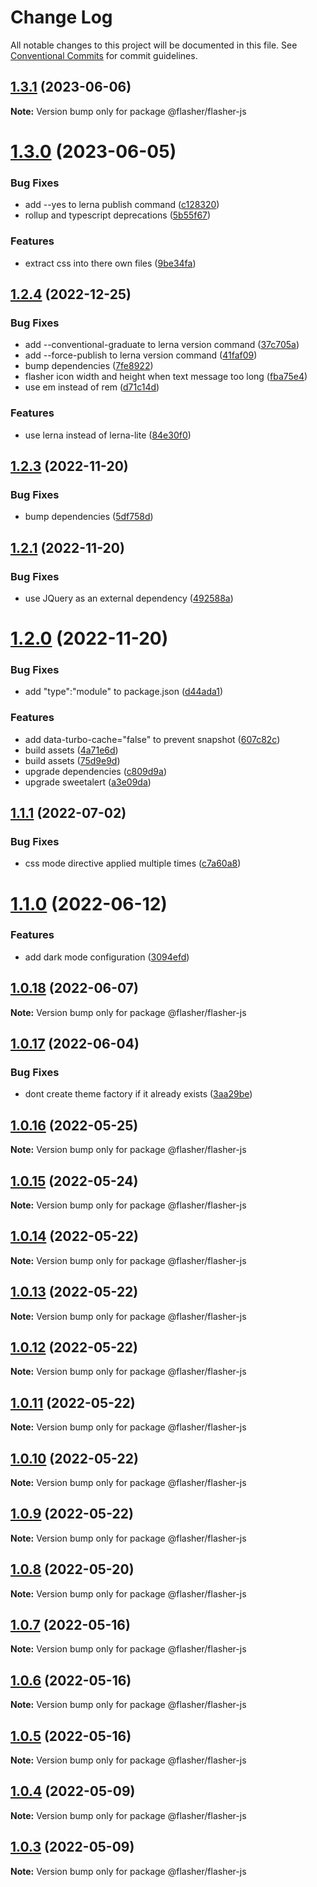 # Change Log

All notable changes to this project will be documented in this file.
See [Conventional Commits](https://conventionalcommits.org) for commit guidelines.

## [1.3.1](https://github.com/php-flasher/flasher-js/compare/v1.3.0...v1.3.1) (2023-06-06)

**Note:** Version bump only for package @flasher/flasher-js





# [1.3.0](https://github.com/php-flasher/flasher-js/compare/v1.2.4...v1.3.0) (2023-06-05)


### Bug Fixes

* add --yes to lerna publish command ([c128320](https://github.com/php-flasher/flasher-js/commit/c128320b28cf8e3c05ce4480d8fd1e3ae3a94f47))
* rollup and typescript deprecations ([5b55f67](https://github.com/php-flasher/flasher-js/commit/5b55f67d1494ea423236c53994a92b62b9e04903))


### Features

* extract css into there own files ([9be34fa](https://github.com/php-flasher/flasher-js/commit/9be34faf458a7d3092ca8cdd3707a152306202c8))





## [1.2.4](https://github.com/php-flasher/flasher-js/compare/v1.2.3...v1.2.4) (2022-12-25)


### Bug Fixes

* add --conventional-graduate to lerna version command ([37c705a](https://github.com/php-flasher/flasher-js/commit/37c705ab52d50291e05d397b6e61b8cad2126311))
* add --force-publish to lerna version command ([41faf09](https://github.com/php-flasher/flasher-js/commit/41faf0918287c1d80ba1f7707c60a575ae7f9382))
* bump dependencies ([7fe8922](https://github.com/php-flasher/flasher-js/commit/7fe8922a25f89e5e967b73bda1fdf62d09d121a9))
* flasher icon width and height when text message too long ([fba75e4](https://github.com/php-flasher/flasher-js/commit/fba75e4d5b9ce861abe6b3c2759f744460619496))
* use em instead of rem ([d71c14d](https://github.com/php-flasher/flasher-js/commit/d71c14d9ee394a5e79ce7e14ff53d6f14dd7129e))


### Features

* use lerna instead of lerna-lite ([84e30f0](https://github.com/php-flasher/flasher-js/commit/84e30f0b487c77f9c1e21673032c9b1b17d29b85))





## [1.2.3](https://github.com/php-flasher/flasher-js/compare/v1.2.1...v1.2.3) (2022-11-20)

### Bug Fixes

* bump dependencies ([5df758d](https://github.com/php-flasher/flasher-js/commit/5df758dc68070e9d9c79f31ae8b10362a44fa8e3))

## [1.2.1](https://github.com/php-flasher/flasher-js/compare/v1.2.0...v1.2.1) (2022-11-20)

### Bug Fixes

* use JQuery  as an external dependency ([492588a](https://github.com/php-flasher/flasher-js/commit/492588a723a27006d139c0d8049eb4591f013faa))

# [1.2.0](https://github.com/php-flasher/flasher-js/compare/v1.1.1...v1.2.0) (2022-11-20)

### Bug Fixes

* add "type":"module" to package.json ([d44ada1](https://github.com/php-flasher/flasher-js/commit/d44ada1b9ec8e8e6f6c9f300a3f622c5664238bb))

### Features

* add data-turbo-cache="false" to prevent snapshot ([607c82c](https://github.com/php-flasher/flasher-js/commit/607c82cdfdabef7abf35522981e551cf84298d4e))
* build assets ([4a71e6d](https://github.com/php-flasher/flasher-js/commit/4a71e6d69b5dac4604055bbe629d25ab5064db2f))
* build assets ([75d9e9d](https://github.com/php-flasher/flasher-js/commit/75d9e9d50652e937531d4e72163ddf2aca0cb479))
* upgrade dependencies ([c809d9a](https://github.com/php-flasher/flasher-js/commit/c809d9aa586ccf972333164350f899c08ee9f762))
* upgrade sweetalert ([a3e09da](https://github.com/php-flasher/flasher-js/commit/a3e09daaa1d3b0012e3f6cb9f6e32af2709f378b))

## [1.1.1](https://github.com/php-flasher/flasher-js/compare/v1.1.0...v1.1.1) (2022-07-02)

### Bug Fixes

* css mode directive applied multiple times ([c7a60a8](https://github.com/php-flasher/flasher-js/commit/c7a60a893347098dccf3e7fe09e3efd4f08ee9cd))

# [1.1.0](https://github.com/php-flasher/flasher-js/compare/v1.0.18...v1.1.0) (2022-06-12)

### Features

* add dark mode configuration ([3094efd](https://github.com/php-flasher/flasher-js/commit/3094efd3c1863c9a13054c814ffc1c4896f39eaa))

## [1.0.18](https://github.com/php-flasher/flasher-js/compare/v1.0.17...v1.0.18) (2022-06-07)

**Note:** Version bump only for package @flasher/flasher-js

## [1.0.17](https://github.com/php-flasher/flasher-js/compare/v1.0.16...v1.0.17) (2022-06-04)

### Bug Fixes

* dont create theme factory if it already exists ([3aa29be](https://github.com/php-flasher/flasher-js/commit/3aa29be85efe4f352ae2be94bbbecc7d03c3d866))

## [1.0.16](https://github.com/php-flasher/flasher-js/compare/v1.0.15...v1.0.16) (2022-05-25)

**Note:** Version bump only for package @flasher/flasher-js

## [1.0.15](https://github.com/php-flasher/flasher-js/compare/v1.0.14...v1.0.15) (2022-05-24)

**Note:** Version bump only for package @flasher/flasher-js

## [1.0.14](https://github.com/php-flasher/flasher-js/compare/v1.0.13...v1.0.14) (2022-05-22)

**Note:** Version bump only for package @flasher/flasher-js

## [1.0.13](https://github.com/php-flasher/flasher-js/compare/v1.0.12...v1.0.13) (2022-05-22)

**Note:** Version bump only for package @flasher/flasher-js

## [1.0.12](https://github.com/php-flasher/flasher-js/compare/v1.0.11...v1.0.12) (2022-05-22)

**Note:** Version bump only for package @flasher/flasher-js

## [1.0.11](https://github.com/php-flasher/flasher-js/compare/v1.0.10...v1.0.11) (2022-05-22)

**Note:** Version bump only for package @flasher/flasher-js

## [1.0.10](https://github.com/php-flasher/flasher-js/compare/v1.0.9...v1.0.10) (2022-05-22)

**Note:** Version bump only for package @flasher/flasher-js

## [1.0.9](https://github.com/php-flasher/flasher-js/compare/v1.0.8...v1.0.9) (2022-05-22)

**Note:** Version bump only for package @flasher/flasher-js

## [1.0.8](https://github.com/php-flasher/flasher-js/compare/v1.0.7...v1.0.8) (2022-05-20)

**Note:** Version bump only for package @flasher/flasher-js

## [1.0.7](https://github.com/php-flasher/flasher-js/compare/v1.0.6...v1.0.7) (2022-05-16)

**Note:** Version bump only for package @flasher/flasher-js

## [1.0.6](https://github.com/php-flasher/flasher-js/compare/v1.0.5...v1.0.6) (2022-05-16)

**Note:** Version bump only for package @flasher/flasher-js

## [1.0.5](https://github.com/php-flasher/flasher-js/compare/v1.0.4...v1.0.5) (2022-05-16)

**Note:** Version bump only for package @flasher/flasher-js

## [1.0.4](https://github.com/php-flasher/flasher-js/compare/v1.0.3...v1.0.4) (2022-05-09)

**Note:** Version bump only for package @flasher/flasher-js

## [1.0.3](https://github.com/php-flasher/flasher-js/compare/v1.0.2...v1.0.3) (2022-05-09)

**Note:** Version bump only for package @flasher/flasher-js
